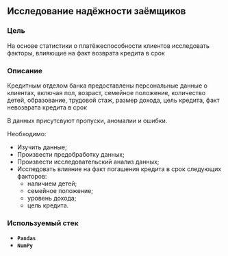## Исследование надёжности заёмщиков

### Цель

На основе статистики о платёжеспособности клиентов исследовать факторы, влияющие на факт возврата кредита в срок

### Описание

Кредитным отделом банка предоставлены персональные данные о клиентах, включая пол, возраст, семейное положение, количество детей, образование, трудовой стаж, размер дохода, цель кредита, факт невозврата кредита в срок

В данных присутсвуют пропуски, аномалии и ошибки. 

Необходимо:
* Изучить данные;
* Произвести предобработку данных;
* Произвести исследовательский анализ данных;
* Исследовать влияние на факт погашения кредита в срок следующих факторов:
   * наличием детей;
   * семейное положение;
   * уровень дохода;
   * цель кредита.

### Используемый стек
- **`Pandas`**
- **`NumPy`**
